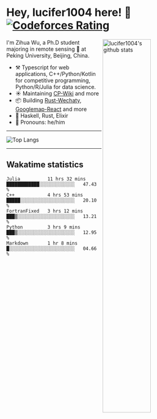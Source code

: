 # Hey, lucifer1004 here! :wave: [![Codeforces Rating](https://cfrating.ihcr.top/?user=lucifer1004&style=flat-square)](https://codeforces.com/profile/lucifer1004)

<img width="50%" align="right" alt="lucifer1004's github stats" src="https://github-readme-stats.vercel.app/api?username=lucifer1004&show_icons=true">

I'm Zihua Wu, a Ph.D student majoring in remote sensing :satellite: at Peking University, Beijing, China.

- :hammer_and_pick: Typescript for web applications, C++/Python/Kotlin for competitive programming, Python/R/Julia for data science.
- :sunny: Maintaining [CP-Wiki](https://cp-wiki.vercel.app) and more 
- :package: Building [Rust-Wechaty](https://github.com/wechaty/rust-wechaty), [Googlemap-React](https://github.com/googlemap-react/googlemap-react) and more
- :seedling: Haskell, Rust, Elixir
- :man: Pronouns: he/him

---

![Top Langs](https://github-readme-stats.vercel.app/api/top-langs/?username=lucifer1004&layout=compact)

---

## Wakatime statistics

<!--START_SECTION:waka-->
```text
Julia          11 hrs 32 mins  ████████████░░░░░░░░░░░░░   47.43 % 
C++            4 hrs 53 mins   █████░░░░░░░░░░░░░░░░░░░░   20.10 % 
FortranFixed   3 hrs 12 mins   ███▒░░░░░░░░░░░░░░░░░░░░░   13.21 % 
Python         3 hrs 9 mins    ███▒░░░░░░░░░░░░░░░░░░░░░   12.95 % 
Markdown       1 hr 8 mins     █░░░░░░░░░░░░░░░░░░░░░░░░   04.66 % 
```
<!--END_SECTION:waka-->
